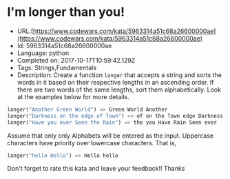 # I'm longer than you!

 - URL:[https://www.codewars.com/kata/5963314a51c68a26600000ae](https://www.codewars.com/kata/5963314a51c68a26600000ae)
 - Id: 5963314a51c68a26600000ae
 - Language: python
 - Completed on: 2017-10-17T10:59:42.129Z
 - Tags: Strings,Fundamentals
 - Description:
Create a function `longer` that accepts a string and sorts the words in it based on their respective lengths in an ascending order. If there are two words of the same lengths, sort them alphabetically. Look at the examples below for more details.

```python
longer("Another Green World") => Green World Another
longer("Darkness on the edge of Town") => of on the Town edge Darkness
longer("Have you ever Seen the Rain") => the you Have Rain Seen ever
```

Assume that only only Alphabets will be entered as the input.
Uppercase characters have priority over lowercase characters. That is,
```python
longer("hello Hello") => Hello hello
```

Don't forget to rate this kata and leave your feedback!! 
Thanks
